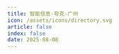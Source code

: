```yaml
---
title: 智能信息-夸克-广州
icon: /assets/icons/directory.svg
article: false
index: false
date: 2025-08-08
---
```


<Catalog />
